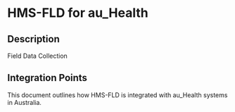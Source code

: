 # HMS-FLD for au_Health

## Description

Field Data Collection

## Integration Points

This document outlines how HMS-FLD is integrated with au_Health systems in Australia.
